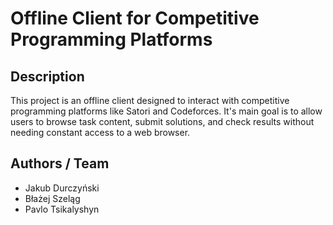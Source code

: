 # Offline Client for Competitive Programming Platforms

## Description

This project is an offline client designed to interact with competitive programming platforms like Satori and Codeforces. It's main goal is to allow users to browse task content, submit solutions, and check results without needing constant access to a web browser.

## Authors / Team
* Jakub Durczyński
* Błażej Szeląg
* Pavlo Tsikalyshyn